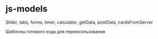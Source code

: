 # js-models
Slider, tabs, forms, timer, calculator, getData, postData, cardsFromServer

Шаблоны готового кода для переисользования
